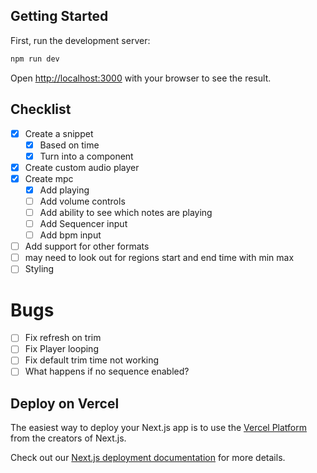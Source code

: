 ## Getting Started

First, run the development server:

```bash
npm run dev
```

Open [http://localhost:3000](http://localhost:3000) with your browser to see the result.

## Checklist

- [x] Create a snippet
  - [x] Based on time
  - [x] Turn into a component
- [x] Create custom audio player
- [x] Create mpc
  - [x] Add playing
  - [ ] Add volume controls
  - [ ] Add ability to see which notes are playing
  - [ ] Add Sequencer input
  - [ ] Add bpm input
- [ ] Add support for other formats
- [ ] may need to look out for regions start and end time with min max
- [ ] Styling

# Bugs

- [ ] Fix refresh on trim
- [ ] Fix Player looping
- [ ] Fix default trim time not working
- [ ] What happens if no sequence enabled?

## Deploy on Vercel

The easiest way to deploy your Next.js app is to use the [Vercel Platform](https://vercel.com/new?utm_medium=default-template&filter=next.js&utm_source=create-next-app&utm_campaign=create-next-app-readme) from the creators of Next.js.

Check out our [Next.js deployment documentation](https://nextjs.org/docs/deployment) for more details.
